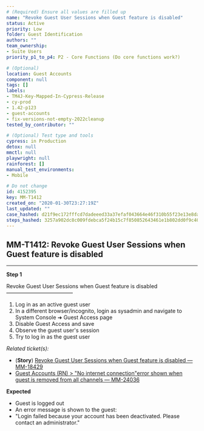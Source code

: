 ```yaml
---
# (Required) Ensure all values are filled up
name: "Revoke Guest User Sessions when Guest feature is disabled"
status: Active
priority: Low
folder: Guest Identification
authors: ""
team_ownership: 
- Suite Users
priority_p1_to_p4: P2 - Core Functions (Do core functions work?)

# (Optional)
location: Guest Accounts
component: null
tags: []
labels: 
- TM4J-Key-Mapped-In-Cypress-Release
- cy-prod
- 1.42-p123
- guest-accounts
- fix-versions-not-empty-2022cleanup
tested_by_contributor: ""

# (Optional) Test type and tools
cypress: in Production
detox: null
mmctl: null
playwright: null
rainforest: []
manual_test_environments:
- Mobile

# Do not change
id: 4152395
key: MM-T1412
created_on: "2020-01-30T23:27:19Z"
last_updated: ""
case_hashed: d21f9ec172fffcd7dadeeed33a37efaf043664e46f310b55f23e13e8dac692ed93e9c1eac3cb14d50fce406cdfc13d7f
steps_hashed: 3257a902dc8c009fdebca5f24b15c7f850852643461e1b802dd0f9c401e90ec791aad6930d7c407a6dcec43b249f19f0
---
```


<!-- (Auto-generated) Based on frontmatter's "key" and "name" -->

## MM-T1412: Revoke Guest User Sessions when Guest feature is disabled

---

**Step 1**

Revoke Guest User Sessions when Guest feature is disabled\
–––––––––––––––––––––––––

1. Log in as an active guest user
2. In a different browser/incognito, login as sysadmin and navigate to System Console ➜ Guest Access page
3. Disable Guest Access and save
4. Observe the guest user's session
5. Try to log in as the guest user

_Related ticket(s):_

- (**Story**) [Revoke Guest User Sessions when Guest feature is disabled — MM-18429](https://mattermost.atlassian.net/browse/MM-18429)
- [Guest Accounts (RN) > "No internet connection"error shown when guest is removed from all channels — MM-24036](https://mattermost.atlassian.net/browse/MM-24036)

**Expected**

- Guest is logged out
- An error message is shown to the guest:
- "Login failed because your account has been deactivated. Please contact an administrator."
